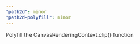 ```yaml
---
"path2d": minor
"path2d-polyfill": minor
---
```


Polyfill the CanvasRenderingContext.clip() function
